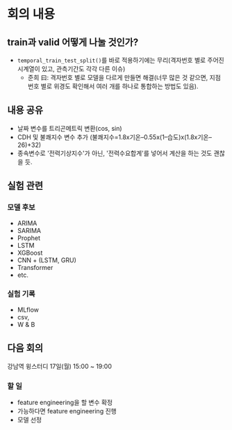 # 회의 내용

## train과 valid 어떻게 나눌 것인가?
- `temporal_train_test_split()`를 바로 적용하기에는 무리(격자번호 별로 주어진 시계열이 있고, 관측기간도 각각 다른 이슈)
  - 준희 曰: 격자번호 별로 모델을 다르게 만들면 해결(너무 많은 것 같으면, 지점번호 별로 위경도 확인해서 여러 개를 하나로 통합하는 방법도 있음).
  
## 내용 공유
- 날짜 변수를 트리곤메트릭 변환(cos, sin)
- CDH 및 불쾌지수 변수 추가 (불쾌지수=1.8x기온–0.55x(1–습도)x(1.8x기온–26)+32)
- 종속변수로 '전력기상지수'가 아닌, '전력수요합계'를 넣어서 계산을 하는 것도 괜찮을 듯.

## 실험 관련

### 모델 후보
- ARIMA
- SARIMA
- Prophet
- LSTM
- XGBoost
- CNN + (LSTM, GRU)
- Transformer
- etc.
  
### 실험 기록
- MLflow
- csv, 
- W & B

## 다음 회의

강남역 윙스터디 17일(월) 15:00 ~ 19:00 

### 할 일
- feature engineering을 할 변수 확정
- 가능하다면 feature engineering 진행
- 모델 선정